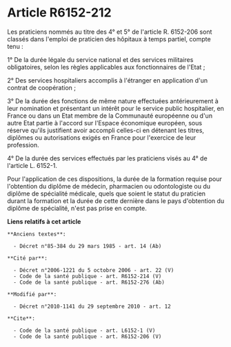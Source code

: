 # Article R6152-212

Les praticiens nommés au titre des 4° et 5° de l'article R. 6152-206 sont classés dans l'emploi de praticien des hôpitaux à
temps partiel, compte tenu : 

1° De la durée légale du service national et des services militaires obligatoires, selon les règles applicables aux
fonctionnaires de l'Etat ; 

2° Des services hospitaliers accomplis à l'étranger en application d'un contrat de coopération ; 

3° De la durée des fonctions de même nature effectuées antérieurement à leur nomination et présentant un intérêt pour le
service public hospitalier, en France ou dans un Etat membre de la Communauté européenne ou d'un autre Etat partie à l'accord
sur l'Espace économique européen, sous réserve qu'ils justifient avoir accompli celles-ci en détenant les titres, diplômes ou
autorisations exigés en France pour l'exercice de leur profession. 

4° De la durée des services effectués par les praticiens visés au 4° de l'article L. 6152-1. 

Pour l'application de ces dispositions, la durée de la formation requise pour l'obtention du diplôme de médecin, pharmacien
ou odontologiste ou du diplôme de spécialité médicale, quels que soient le statut du praticien durant la formation et la
durée de cette dernière dans le pays d'obtention du diplôme de spécialité, n'est pas prise en compte.

**Liens relatifs à cet article**

	**Anciens textes**:

	  - Décret n°85-384 du 29 mars 1985 - art. 14 (Ab)

	**Cité par**:

	  - Décret n°2006-1221 du 5 octobre 2006 - art. 22 (V)
	  - Code de la santé publique - art. R6152-214 (V)
	  - Code de la santé publique - art. R6152-276 (Ab)

	**Modifié par**:

	  - Décret n°2010-1141 du 29 septembre 2010 - art. 12

	**Cite**:

	  - Code de la santé publique - art. L6152-1 (V)
	  - Code de la santé publique - art. R6152-206 (V)
